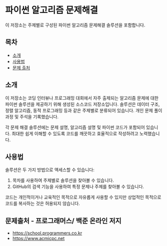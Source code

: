 # 파이썬 알고리즘 문제해결
이 저장소는 주제별로 구성된 파이썬 알고리즘 문제해결 솔루션을 포함합니다.

## 목차
- [소개](#소개)
- [사용법](#사용법)
- [문제 출처](#문제출처)

## 소개
이 저장소는 코딩 인터뷰나 프로그래밍 대회에서 자주 출제되는 알고리즘 문제에 대한 파이썬 솔루션을 제공하기 위해 생성된 소스코드 저장소입니다. 솔루션은 데이터 구조, 정렬 알고리즘, 동적 프로그래밍 등과 같은 주제별로 분류되어 있습니다. 개인 문제 풀이 과정 및 주석을 기록했습니다.

각 문제 해결 솔루션에는 문제 설명, 알고리즘 설명 및 파이썬 코드가 포함되어 있습니다. 최대한 쉽게 이해할 수 있도록 코드를 깨끗하고 효율적으로 작성하려고 노력했습니다.

## 사용법
솔루션은 두 가지 방법으로 액세스할 수 있습니다:

1. 목차를 사용하여 주제별로 솔루션을 찾아볼 수 있습니다.
2. GitHub의 검색 기능을 사용하여 특정 문제나 주제를 찾아볼 수 있습니다.

코드는 개인적이거나 교육적인 목적으로 자유롭게 사용할 수 있지만 상업적인 목적으로 코드를 복사하는 것은 허용되지 않습니다.

## 문제출처 - 프로그래머스/ 백준 온라인 저지
- https://school.programmers.co.kr
- https://www.acmicpc.net

